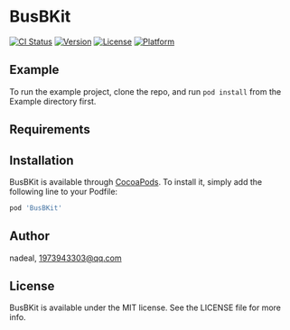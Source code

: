 # BusBKit

[![CI Status](https://img.shields.io/travis/nadeal/BusBKit.svg?style=flat)](https://travis-ci.org/nadeal/BusBKit)
[![Version](https://img.shields.io/cocoapods/v/BusBKit.svg?style=flat)](https://cocoapods.org/pods/BusBKit)
[![License](https://img.shields.io/cocoapods/l/BusBKit.svg?style=flat)](https://cocoapods.org/pods/BusBKit)
[![Platform](https://img.shields.io/cocoapods/p/BusBKit.svg?style=flat)](https://cocoapods.org/pods/BusBKit)

## Example

To run the example project, clone the repo, and run `pod install` from the Example directory first.

## Requirements

## Installation

BusBKit is available through [CocoaPods](https://cocoapods.org). To install
it, simply add the following line to your Podfile:

```ruby
pod 'BusBKit'
```

## Author

nadeal, 1973943303@qq.com

## License

BusBKit is available under the MIT license. See the LICENSE file for more info.
